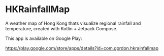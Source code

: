 # HKRainfallMap

A weather map of Hong Kong thats visualize regional rainfall and temperature, created with Kotlin + Jetpack Compose.

This app is available on Google Play:

https://play.google.com/store/apps/details?id=com.gordon.hkrainfallmap
